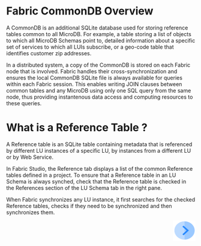 # **Fabric CommonDB Overview** 

A CommonDB is an additional SQLite database used for storing reference tables common to all MicroDB. 
For example, a table storing a list of objects to which all MicroDB Schemas point to, detailed information about a specific set of services to which all LUIs subscribe, or a geo-code table that identifies customer zip addresses. 

In a distributed system, a copy of the CommonDB is stored on each Fabric node that is involved. Fabric handles their cross-synchronization and ensures the local CommonDB SQLite file is always available for queries within each Fabric session. 
This enables writing JOIN clauses between common tables and any MicroDB using only one SQL query from the same node, thus providing instantenous data access and computing resources to these queries. 


 # **What is a Reference Table ?** 

A Reference table is an SQLite table containing metadata that is referenced by different LU instances of a specific LU, by instances from a different LU or by Web Service.

In Fabric Studio, the Reference tab displays a list of the common Reference tables defined in a project.
To ensure that a Reference table in an LU Schema is always synched, check that the Reference table is checked in the References section of the LU Schema tab in the right pane.

When Fabric synchronizes any LU instance, it first searches for the checked Reference tables, checks if they need to be synchronized and then synchronizes them. 

[<img align="right" width="60" height="54" src="/articles/images/Next.png">](/articles/22_reference%28commonDB%29_tables/02_add_a_reference_table.md) 

